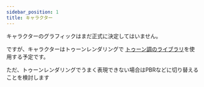 ```yaml
---
sidebar_position: 1
title: キャラクター
---
```


キャラクターのグラフィックはまだ正式に決定してはいません。

ですが、キャラクターはトゥーンレンダリングで
[トゥーン調のライブラリ](https://github.com/ColinLeung-NiloCat/UnityURPToonLitShaderExample)を使用する予定です。

ただ、トゥーンレンダリングでうまく表現できない場合はPBRなどに切り替えることを検討します
